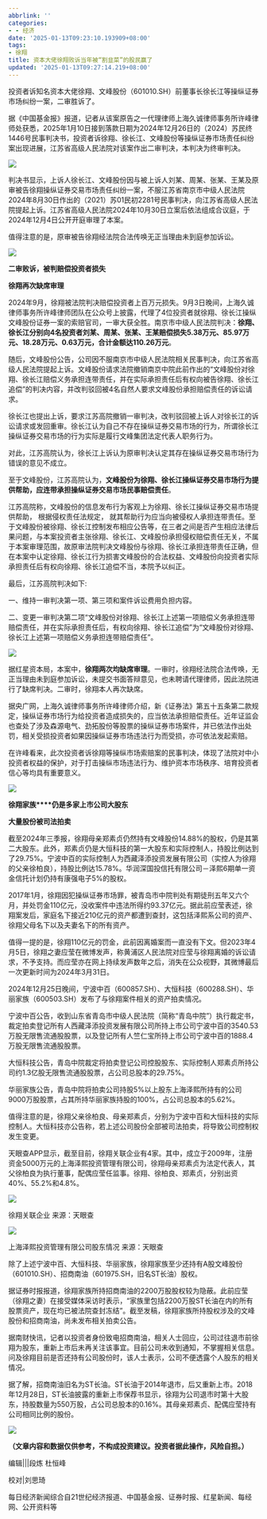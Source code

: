 ```yaml
---
abbrlink: ''
categories:
- - 经济
date: '2025-01-13T09:23:10.193909+08:00'
tags:
- 徐翔
title: 资本大佬徐翔败诉当年被“割韭菜”的股民赢了
updated: '2025-01-13T09:27:14.219+08:00'
---
```

投资者诉知名资本大佬徐翔、文峰股份（601010.SH）前董事长徐长江等操纵证券市场纠纷一案，二审胜诉了。

据《中国基金报》报道，记者从该案原告之一代理律师上海久诚律师事务所许峰律师处获悉，2025年1月10日接到落款日期为2024年12月26日的（2024）苏民终1446号民事判决书，投资者诉徐翔、徐长江、文峰股份等操纵证券市场责任纠纷案出现进展，江苏省高级人民法院对该案作出二审判决，本判决为终审判决。

![](https://nimg.ws.126.net/?url=http%3A%2F%2Fdingyue.ws.126.net%2F2025%2F0112%2F648bef16j00spzfsz000bd000g6006zg.jpg&thumbnail=660x2147483647&quality=80&type=jpg)

判决书显示，上诉人徐长江、文峰股份因与被上诉人刘某、周某、张某、王某及原审被告徐翔操纵证券交易市场责任纠纷一案，不服江苏省南京市中级人民法院2024年8月30日作出的（2021）苏01民初2281号民事判决，向江苏省高级人民法院提起上诉。江苏省高级人民法院2024年10月30日立案后依法组成合议庭，于2024年12月4日公开开庭审理了本案。

值得注意的是，原审被告徐翔经法院合法传唤无正当理由未到庭参加诉讼。

![](https://nimg.ws.126.net/?url=http%3A%2F%2Fdingyue.ws.126.net%2F2025%2F0111%2F8093ca83p00spx4cg0005d000u00036g.png&thumbnail=660x2147483647&quality=80&type=jpg)

**二审败诉，被判赔偿投资者损失**

**徐翔再次缺席审理**

2024年9月，徐翔被法院判决赔偿投资者上百万元损失。9月3日晚间，上海久诚律师事务所许峰律师团队在公众号上披露，代理了4位投资者就徐翔、徐长江操纵文峰股份证券一案的索赔官司，一审大获全胜。南京市中级人民法院判决：**徐翔、徐长江分别向4名投资者刘某、周某、张某、王某赔偿损失5.38万元、85.97万元、18.28万元、0.63万元，合计金额达110.26万元**。

随后，文峰股份公告，公司因不服南京市中级人民法院相关民事判决，向江苏省高级人民法院提起上诉。文峰股份请求法院撤销南京中院此前作出的“文峰股份对徐翔、徐长江赔偿义务承担连带责任，并在实际承担责任后有权向被告徐翔、徐长江追偿”的判决内容，并改判驳回被4名自然人要求文峰股份承担赔偿责任的诉讼请求。

徐长江也提出上诉，要求江苏高院撤销一审判决，改判驳回被上诉人对徐长江的诉讼请求或发回重审。徐长江认为自己不存在操纵证券交易市场的行为，所谓徐长江操纵证券交易市场的行为实际是履行文峰集团法定代表人职务行为。

对此，江苏高院认为，徐长江上诉认为原审判决认定其存在操纵证券交易市场行为错误的意见不成立。

至于文峰股份，江苏高院认为，**文峰股份为徐翔、徐长江操纵证券交易市场行为提供帮助，应连带承担操纵证券交易市场民事赔偿责任**。

江苏高院称，文峰股份的信息发布行为客观上为徐翔、徐长江操纵证券交易市场提供帮助， 根据侵权责任法规定， 就其帮助行为应当向被侵权人承担连带责任。至于文峰股份被徐翔、徐长江控制发布相应公告等，在三者之间是否产生相应法律后果问题，与本案投资者主张徐翔、徐长江、文峰股份承担侵权赔偿责任无关，不属于本案审理范围，故原审法院判决文峰股份与徐翔、徐长江承担连带责任正确，但在本案中认定徐翔、徐长江行为损害文峰股份的合法权益、文峰股份向投资者实际承担责任后有权向徐翔、徐长江追偿不当，本院予以纠正。

最后，江苏高院判决如下:

一、维持一审判决第一项、第三项和案件诉讼费用负担内容。

二、变更一审判决第二项“文峰股份对徐翔、徐长江上述第一项赔偿义务承担连带赔偿责任，并在实际承担责任后，有权向徐翔、徐长江追偿”为“文峰股份对徐翔、徐长江上述第一项赔偿义务承担连带赔偿责任”。

![](https://nimg.ws.126.net/?url=http%3A%2F%2Fdingyue.ws.126.net%2F2025%2F0112%2F96d0fcabj00spzfsz0038d000qh00dlg.jpg&thumbnail=660x2147483647&quality=80&type=jpg)

据红星资本局，本案中，**徐翔两次均缺席审理**。一审时，徐翔经法院合法传唤，无正当理由未到庭参加诉讼，未提交书面答辩意见，也未聘请代理律师，因此法院进行了缺席判决。二审时，徐翔本人再次缺席。

据央广网，上海久诚律师事务所许峰律师介绍，新《证券法》第五十五条第二款规定，操纵证券市场行为给投资者造成损失的，应当依法承担赔偿责任。近年证监会也查处了涉及森源电气、劲拓股份等股票的操纵证券市场案件，并已依法作出处罚，相关受损投资者如果因操纵证券市场违法行为而受损，亦可依法发起索赔。

在许峰看来，此次投资者诉徐翔等操纵市场索赔案的民事判决，体现了法院对中小投资者权益的保护，对于打击操纵市场违法行为、维护资本市场秩序、培育投资者信心等均具有重要意义。

![](https://nimg.ws.126.net/?url=http%3A%2F%2Fdingyue.ws.126.net%2F2025%2F0111%2F8093ca83p00spx4cg0005d000u00036g.png&thumbnail=660x2147483647&quality=80&type=jpg)

**徐翔家族****仍是多家上市公司大股东**

**大量股份被司法拍卖**

截至2024年三季报，徐翔母亲郑素贞仍然持有文峰股份14.88%的股权，仍是其第二大股东。此外，郑素贞仍是大恒科技的第一大股东和实际控制人，持股比例达到了29.75%。宁波中百的实际控制人为西藏泽添投资发展有限公司（实控人为徐翔的父亲徐柏良），持股比例达15.78%。华润深国投信托有限公司－泽熙6期单一资金信托计划仍持有康强电子5%的股权。

2017年1月，徐翔因犯操纵证券市场罪，被青岛市中院判处有期徒刑五年又六个月，并处罚金110亿元，没收案件中违法所得约93.37亿元。据此前应莹表述，徐翔案发后，家庭名下接近210亿元的资产都遭到查封，这包括泽熙系公司的资产、徐翔父母名下以及夫妻名下的所有资产。

值得一提的是，徐翔110亿元的罚金，此前因离婚案而一直没有下文。但2023年4月5日，徐翔之妻应莹在微博发声，称黄浦区人民法院对应莹与徐翔离婚的诉讼请求，不予支持。而应莹亦在网上持续发声数年之后，消失在公众视野，其微博最后一次更新时间为2024年3月31日。

2024年12月25日晚间，宁波中百（600857.SH）、大恒科技（600288.SH）、华丽家族（600503.SH）发布了与徐翔案件相关的资产拍卖情况。

宁波中百公告，收到山东省青岛市中级人民法院（简称“青岛中院”）执行裁定书，裁定拍卖登记所有人西藏泽添投资发展有限公司所持上市公司宁波中百的3540.53万股无限售流通股股票，以及登记所有人竺仁宝所持上市公司宁波中百的1888.4万股无限售流通股股票。

大恒科技公告，青岛中院裁定将拍卖登记公司控股股东、实际控制人郑素贞所持公司约1.3亿股无限售流通股股票，占公司总股本的29.75%。

华丽家族公告，青岛中院将拍卖公司持股5%以上股东上海泽熙所持有的公司9000万股股票，占其所持华丽家族持股的100%，占公司总股本的5.62%。

值得注意的是，徐翔父亲徐柏良、母亲郑素贞，分别为宁波中百和大恒科技的实际控制人。大恒科技亦公告称，若上述公司股份全部被司法拍卖，将导致公司控制权发生变更。

天眼查APP显示，截至目前，徐翔关联企业有4家。其中，成立于2009年，注册资金5000万元的上海泽熙投资管理有限公司，徐翔母亲郑素贞为法定代表人，其父徐柏良为执行董事，配偶应莹任监事。徐翔、徐柏良、郑素贞，分别出资40%、55.2%和4.8%。

![](https://nimg.ws.126.net/?url=http%3A%2F%2Fdingyue.ws.126.net%2F2025%2F0112%2Fcc44cb55j00spzfsz000rd000u0007ug.jpg&thumbnail=660x2147483647&quality=80&type=jpg)

徐翔关联企业 来源：天眼查

![](https://nimg.ws.126.net/?url=http%3A%2F%2Fdingyue.ws.126.net%2F2025%2F0112%2F56e377b5j00spzfsz000rd000sn0086g.jpg&thumbnail=660x2147483647&quality=80&type=jpg)

上海泽熙投资管理有限公司股东情况 来源：天眼查

除了上述宁波中百、大恒科技、华丽家族，徐翔家族至少还持有A股文峰股份（601010.SH）、招商南油（601975.SH，旧名ST长油）股权。

据证券时报报道，徐翔家族所持招商南油的2200万股股权较为隐蔽。此前应莹（徐翔之妻）在接受媒体采访时表示，“家族里包括2200万股ST长油在内的所有股票资产，现在均已被法院查封冻结”。截至发稿，徐翔家族所持股权涉及的文峰股份和招商南油，尚未发布相关拍卖公告。

据南财快讯，记者以投资者身份致电招商南油，相关人士回应，公司过往退市前徐翔为股东，重新上市后未再关注该事宜。目前公司未收到通知，不掌握相关信息。问及徐翔目前是否还持有公司股份时，该人士表示，公司不便透露个人股东的相关情况。

据了解，招商南油旧名为ST长油。ST长油于2014年退市，后又重新上市。2018年12月28日，ST长油披露的重新上市保荐书显示，徐翔为公司退市时第十大股东，持股数量为550万股，占公司总股本的0.16%。其母亲郑素贞、配偶应莹持有公司相同比例的股份。

![](https://nimg.ws.126.net/?url=http%3A%2F%2Fdingyue.ws.126.net%2F2025%2F0112%2Fd7a99433j00spzfsz002hd000nt00hpg.jpg&thumbnail=660x2147483647&quality=80&type=jpg)

**（文章内容和数据仅供参考，不构成投资建议。投资者据此操作，风险自担。）**

编辑|||段炼 杜恒峰

校对|刘思琦

每日经济新闻综合自21世纪经济报道、中国基金报、证券时报、红星新闻、每经网、公开资料等
